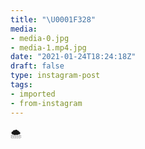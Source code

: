 ```yaml
---
title: "\U0001F328️"
media:
- media-0.jpg
- media-1.mp4.jpg
date: "2021-01-24T18:24:18Z"
draft: false
type: instagram-post
tags:
- imported
- from-instagram
---
```

🌨️
